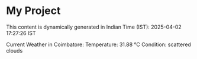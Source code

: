 # My Project

This content is dynamically generated in Indian Time (IST): 2025-04-02 17:27:26 IST


Current Weather in Coimbatore:
Temperature: 31.88 °C
Condition: scattered clouds
